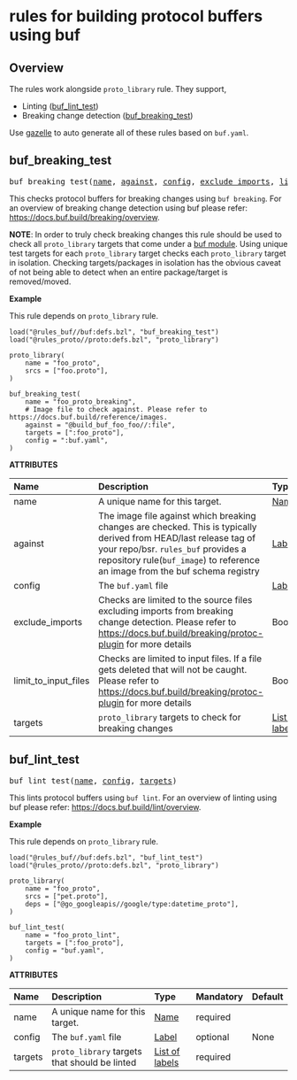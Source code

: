 <!-- Generated with Stardoc: http://skydoc.bazel.build -->


# rules for building protocol buffers using buf

## Overview

The rules work alongside `proto_library` rule. They support,

- Linting ([buf_lint_test](#buf_lint_test))
- Breaking change detection ([buf_breaking_test](#buf_breaking_test)) 

Use [gazelle](/gazelle/buf) to auto generate all of these rules based on `buf.yaml`.



<a id="#buf_breaking_test"></a>

## buf_breaking_test

<pre>
buf_breaking_test(<a href="#buf_breaking_test-name">name</a>, <a href="#buf_breaking_test-against">against</a>, <a href="#buf_breaking_test-config">config</a>, <a href="#buf_breaking_test-exclude_imports">exclude_imports</a>, <a href="#buf_breaking_test-limit_to_input_files">limit_to_input_files</a>, <a href="#buf_breaking_test-targets">targets</a>)
</pre>


This checks protocol buffers for breaking changes using `buf breaking`. 
For an overview of breaking change detection using buf please refer: https://docs.buf.build/breaking/overview.

**NOTE**: 
In order to truly check breaking changes this rule should be used to check all `proto_library` targets that come under a [buf module](https://docs.buf.build/bsr/overview#module). 
Using unique test targets for each `proto_library` target checks each `proto_library` target in isolation. 
Checking targets/packages in isolation has the obvious caveat of not being able to detect when an entire package/target is removed/moved.

**Example**

This rule depends on `proto_library` rule.

```starlark
load("@rules_buf//buf:defs.bzl", "buf_breaking_test")
load("@rules_proto//proto:defs.bzl", "proto_library")

proto_library(
    name = "foo_proto",
    srcs = ["foo.proto"],
)

buf_breaking_test(
    name = "foo_proto_breaking",
    # Image file to check against. Please refer to https://docs.buf.build/reference/images.
    against = "@build_buf_foo_foo//:file",
    targets = [":foo_proto"],
    config = ":buf.yaml",
)
```


**ATTRIBUTES**


| Name  | Description | Type | Mandatory | Default |
| :------------- | :------------- | :------------- | :------------- | :------------- |
| <a id="buf_breaking_test-name"></a>name |  A unique name for this target.   | <a href="https://bazel.build/docs/build-ref.html#name">Name</a> | required |  |
| <a id="buf_breaking_test-against"></a>against |  The image file against which breaking changes are checked. This is typically derived from HEAD/last release tag of your repo/bsr. <code>rules_buf</code> provides a repository rule(<code>buf_image</code>) to reference an image from the buf schema registry   | <a href="https://bazel.build/docs/build-ref.html#labels">Label</a> | required |  |
| <a id="buf_breaking_test-config"></a>config |  The <code>buf.yaml</code> file   | <a href="https://bazel.build/docs/build-ref.html#labels">Label</a> | optional | None |
| <a id="buf_breaking_test-exclude_imports"></a>exclude_imports |  Checks are limited to the source files excluding imports from breaking change detection. Please refer to https://docs.buf.build/breaking/protoc-plugin for more details   | Boolean | optional | True |
| <a id="buf_breaking_test-limit_to_input_files"></a>limit_to_input_files |  Checks are limited to input files. If a file gets deleted that will not be caught. Please refer to https://docs.buf.build/breaking/protoc-plugin for more details   | Boolean | optional | True |
| <a id="buf_breaking_test-targets"></a>targets |  <code>proto_library</code> targets to check for breaking changes   | <a href="https://bazel.build/docs/build-ref.html#labels">List of labels</a> | optional | [] |


<a id="#buf_lint_test"></a>

## buf_lint_test

<pre>
buf_lint_test(<a href="#buf_lint_test-name">name</a>, <a href="#buf_lint_test-config">config</a>, <a href="#buf_lint_test-targets">targets</a>)
</pre>


This lints protocol buffers using `buf lint`.
For an overview of linting using buf please refer: https://docs.buf.build/lint/overview.

**Example**

This rule depends on `proto_library` rule.

```starlark
load("@rules_buf//buf:defs.bzl", "buf_lint_test")
load("@rules_proto//proto:defs.bzl", "proto_library")

proto_library(
    name = "foo_proto",
    srcs = ["pet.proto"],
    deps = ["@go_googleapis//google/type:datetime_proto"],
)

buf_lint_test(
    name = "foo_proto_lint",    
    targets = [":foo_proto"],
    config = "buf.yaml",
)
```


**ATTRIBUTES**


| Name  | Description | Type | Mandatory | Default |
| :------------- | :------------- | :------------- | :------------- | :------------- |
| <a id="buf_lint_test-name"></a>name |  A unique name for this target.   | <a href="https://bazel.build/docs/build-ref.html#name">Name</a> | required |  |
| <a id="buf_lint_test-config"></a>config |  The <code>buf.yaml</code> file   | <a href="https://bazel.build/docs/build-ref.html#labels">Label</a> | optional | None |
| <a id="buf_lint_test-targets"></a>targets |  <code>proto_library</code> targets that should be linted   | <a href="https://bazel.build/docs/build-ref.html#labels">List of labels</a> | required |  |


